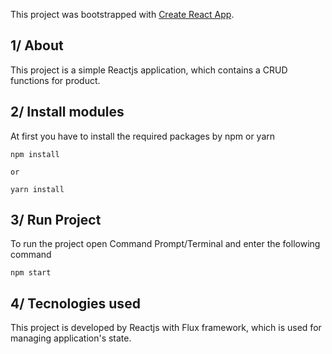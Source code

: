 This project was bootstrapped with [Create React App](https://github.com/facebookincubator/create-react-app).

## 1/ About
This project is a simple Reactjs application, which contains a CRUD functions for product.

## 2/ Install modules

At first you have to install the required packages by npm or yarn
```
npm install 

or 

yarn install
```
## 3/ Run Project

To run the project open Command Prompt/Terminal and enter the following command
```
npm start 
```

## 4/ Tecnologies used
This project is developed by Reactjs with Flux framework, which is used for managing application's state.
